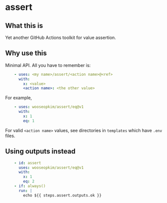 # assert

## What this is

Yet another GitHub Actions toolkit for value assertion.

## Why use this

Minimal API. All you have to remember is:

```yml
    - uses: <my name>/assert/<action name>@<ref>
      with:
        x: <value>
        <action name>: <the other value>
```

For example,

```yml
    - uses: wooseopkim/assert/eq@v1
      with:
        x: 1
        eq: 1
```

For valid `<action name>` values, see directories in `templates` which have `.env` files.

## Using outputs instead

```yml
    - id: assert
      uses: wooseopkim/assert/eq@v1
      with:
        x: 1
        eq: 2
    - if: always()
      run: |
        echo ${{ steps.assert.outputs.ok }}
```
